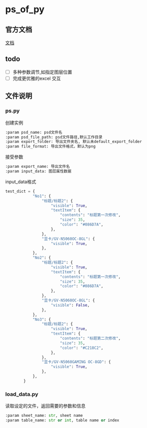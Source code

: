 # ps_of_py


## 官方文档
[文档](https://photoshop-python-api.readthedocs.io/en/master/)



## todo
 - [ ] 多种参数调节,如指定图层位置
 - [ ] 完成更优雅的excel 交互

## 文件说明
### ps.py
创建实例
```python
:param psd_name: psd文件名
:param psd_file_path: psd文件路径,默认工作目录
:param export_folder: 导出文件夹名, 默认未default_export_folder
:param file_format: 导出文件格式，默认为png
```


接受参数
```python
:param export_name: 导出文件名
:param input_data: 图层属性数据
```

input_data格式
```python
test_dict = {
            "No1": {
                "标题/标题2": {
                    "visible": True,
                    "textItem": {
                        "contents": "标题第一次修改",
                        "size": 35,
                        "color": "#086D7A",
                    },
                },
                "显卡/GV-N5060OC-8GL": {
                    "visible": True,
                },
            },
            "No2": {
                "标题/标题2": {
                    "visible": True,
                    "textItem": {
                        "contents": "标题第一次修改",
                        "size": 35,
                        "color": "#086D7A",
                    },
                },
                "显卡/GV-N5060OC-8GL": {
                    "visible": False,
                },
            },
            "No3": {
                "标题/标题2": {
                    "visible": True,
                    "textItem": {
                        "contents": "标题第二次修改",
                        "size": 35,
                        "color": "#C218C2",
                    },
                },
                "显卡/GV-N5060GAMING OC-8GD": {
                    "visible": True,
                },
            },
        }
```

### load_data.py
读取设定的文件，返回需要的参数和信息
```python
:param sheet_name: str, sheet name
:param table_name: str or int, table name or index
